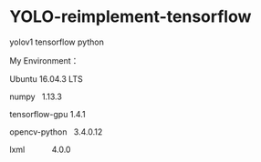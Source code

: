 # YOLO-reimplement-tensorflow
yolov1  tensorflow python

My Environment：

Ubuntu  16.04.3 LTS
	
numpy           1.13.3
	
tensorflow-gpu  1.4.1
	
opencv-python   3.4.0.12
	
lxml            4.0.0

